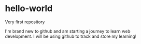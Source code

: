 # hello-world
Very first repository

I'm brand new to github and am starting a journey to learn web development. I will be using github to track and store my learning!
